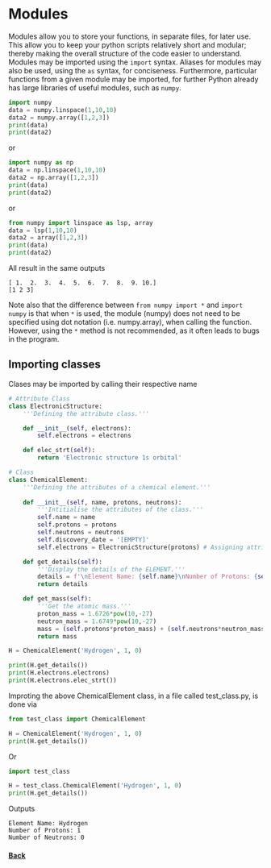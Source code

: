 # Modules
Modules allow you to store your functions, in separate files, for later use. 
This allow you to keep your python scripts relatively short and modular; thereby making the overall structure of the code easier to understand.
Modules may be imported using the ```import``` syntax.
Aliases for modules may also be used, using the ```as``` syntax, for conciseness.
Furthermore, particular functions from a given module may be imported, for further 
Python already has large libraries of useful modules, such as ```numpy```.
```python
import numpy
data = numpy.linspace(1,10,10)
data2 = numpy.array([1,2,3])
print(data)
print(data2)
```
or
```python
import numpy as np
data = np.linspace(1,10,10)
data2 = np.array([1,2,3])
print(data)
print(data2)
```
or
```python
from numpy import linspace as lsp, array
data = lsp(1,10,10)
data2 = array([1,2,3])
print(data)
print(data2)
```
All result in the same outputs
```
[ 1.  2.  3.  4.  5.  6.  7.  8.  9. 10.]
[1 2 3]
```

Note also that the difference between ```from numpy import *``` and ```import numpy``` is that when ```*``` is used, the module (numpy) does not need to be specified using dot notation (i.e. numpy.array), when calling the function.
However, using the ```*``` method is not recommended, as it often leads to bugs in the program.

## Importing classes
Clases may be imported by calling their respective name
```python
# Attribute Class
class ElectronicStructure:
    '''Defining the attribute class.'''

    def __init__(self, electrons):
        self.electrons = electrons

    def elec_strt(self):
        return 'Electronic structure 1s orbital'

# Class
class ChemicalElement:
    '''Defining the attributes of a chemical element.'''
    
    def __init__(self, name, protons, neutrons):
        '''Intitialise the attributes of the class.'''
        self.name = name
        self.protons = protons
        self.neutrons = neutrons
        self.discovery_date = '[EMPTY]'
        self.electrons = ElectronicStructure(protons) # Assigning attribute class

    def get_details(self):
        '''Display the details of the ELEMENT.'''
        details = f'\nElement Name: {self.name}\nNumber of Protons: {self.protons}\nNumber of Neutrons: {self.neutrons}'
        return details

    def get_mass(self):
        '''Get the atomic mass.'''
        proton_mass = 1.6726*pow(10,-27)
        neutron_mass = 1.6749*pow(10,-27)
        mass = (self.protons*proton_mass) + (self.neutrons*neutron_mass)
        return mass

H = ChemicalElement('Hydrogen', 1, 0)

print(H.get_details())
print(H.electrons.electrons)
print(H.electrons.elec_strt())
```
Improting the above ChemicalElement class, in a file called test_class.py, is done via
```python
from test_class import ChemicalElement

H = ChemicalElement('Hydrogen', 1, 0)
print(H.get_details())
```
Or
```python
import test_class

H = test_class.ChemicalElement('Hydrogen', 1, 0)
print(H.get_details())
```
Outputs
```
Element Name: Hydrogen
Number of Protons: 1
Number of Neutrons: 0
```
#### [Back](README.md)

